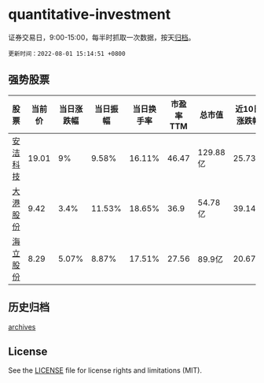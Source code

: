 # quantitative-investment

证券交易日，9:00-15:00，每半时抓取一次数据，按天[归档](archives)。

`更新时间：2022-08-01 15:14:51 +0800`

## 强势股票

|股票|当前价|当日涨跌幅|当日振幅|当日换手率|市盈率TTM|总市值|近10日涨跌幅|
|----|----|----|----|----|----|----|----|
|[安洁科技](https://xueqiu.com/S/SZ002635)|19.01|9%|9.58%|16.11%|46.47|129.88亿|25.73%|
|[大港股份](https://xueqiu.com/S/SZ002077)|9.42|3.4%|11.53%|18.65%|36.9|54.78亿|39.14%|
|[海立股份](https://xueqiu.com/S/SH600619)|8.29|5.07%|8.87%|17.51%|27.56|89.9亿|20.67%|

## 历史归档

[archives](archives)

## License

See the [LICENSE](LICENSE) file for license rights and limitations (MIT).